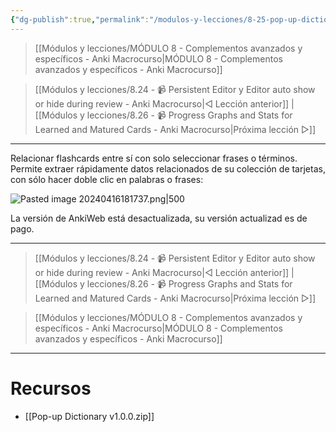 ```yaml
---
{"dg-publish":true,"permalink":"/modulos-y-lecciones/8-25-pop-up-dictionary/","noteIcon":""}
---
```



> [[Módulos y lecciones/MÓDULO 8 - Complementos avanzados y específicos - Anki Macrocurso\|MÓDULO 8 - Complementos avanzados y específicos - Anki Macrocurso]]

> [[Módulos y lecciones/8.24 - 📹 Persistent Editor y Editor auto show or hide during review - Anki Macrocurso\|◁ Lección anterior]] | [[Módulos y lecciones/8.26 - 📹 Progress Graphs and Stats for Learned and Matured Cards - Anki Macrocurso\|Próxima lección ▷]]

---

Relacionar flashcards entre sí con solo seleccionar frases o términos. Permite extraer rápidamente datos relacionados de su colección de tarjetas, con sólo hacer doble clic en palabras o frases: 

![Pasted image 20240416181737.png|500](/img/user/ANEXOS/Pasted%20image%2020240416181737.png)

La versión de AnkiWeb está desactualizada, su versión actualizad es de pago.

---

> [[Módulos y lecciones/8.24 - 📹 Persistent Editor y Editor auto show or hide during review - Anki Macrocurso\|◁ Lección anterior]] | [[Módulos y lecciones/8.26 - 📹 Progress Graphs and Stats for Learned and Matured Cards - Anki Macrocurso\|Próxima lección ▷]]

> [[Módulos y lecciones/MÓDULO 8 - Complementos avanzados y específicos - Anki Macrocurso\|MÓDULO 8 - Complementos avanzados y específicos - Anki Macrocurso]]

---

# Recursos
- [[Pop-up Dictionary v1.0.0.zip]]
